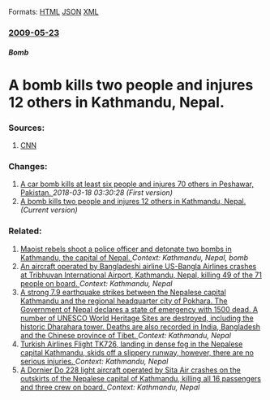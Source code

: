 
Formats: [HTML](/news/2009/05/23/a-bomb-kills-two-people-and-injures-12-others-in-kathmandu-nepal.html)  [JSON](/news/2009/05/23/a-bomb-kills-two-people-and-injures-12-others-in-kathmandu-nepal.json)  [XML](/news/2009/05/23/a-bomb-kills-two-people-and-injures-12-others-in-kathmandu-nepal.xml)  

### [2009-05-23](/news/2009/05/23/index.md)

##### Bomb
#  A bomb kills two people and injures 12 others in Kathmandu, Nepal. 




### Sources:

1. [CNN](http://edition.cnn.com/2009/WORLD/asiapcf/05/23/nepal.church.blast/index.html)

### Changes:

1. [ A car bomb kills at least six people and injures 70 others in Peshawar, Pakistan. ](/news/2009/05/23/a-car-bomb-kills-at-least-six-people-and-injures-70-others-in-peshawar-pakistan.md) _2018-03-18 03:30:28 (First version)_
1. [ A bomb kills two people and injures 12 others in Kathmandu, Nepal. ](/news/2009/05/23/a-bomb-kills-two-people-and-injures-12-others-in-kathmandu-nepal.md) _(Current version)_

### Related:

1. [ Maoist rebels shoot a police officer and detonate two bombs in Kathmandu, the capital of Nepal. ](/news/2004/08/20/maoist-rebels-shoot-a-police-officer-and-detonate-two-bombs-in-kathmandu-the-capital-of-nepal.md) _Context: Kathmandu, Nepal, bomb_
2. [An aircraft operated by Bangladeshi airline US-Bangla Airlines crashes at Tribhuvan International Airport, Kathmandu, Nepal, killing 49 of the 71 people on board. ](/news/2018/03/12/an-aircraft-operated-by-bangladeshi-airline-us-bangla-airlines-crashes-at-tribhuvan-international-airport-kathmandu-nepal-killing-49-of-t.md) _Context: Kathmandu, Nepal_
3. [A strong 7.9 earthquake strikes between the Nepalese capital Kathmandu and the regional headquarter city of Pokhara. The Government of Nepal declares a state of emergency with 1500 dead. A number of UNESCO World Heritage Sites are destroyed, including the historic Dharahara tower. Deaths are also recorded in India, Bangladesh and the Chinese province of Tibet. ](/news/2015/04/25/a-strong-7-9-earthquake-strikes-between-the-nepalese-capital-kathmandu-and-the-regional-headquarter-city-of-pokhara-the-government-of-nepal.md) _Context: Kathmandu, Nepal_
4. [Turkish Airlines Flight TK726, landing in dense fog in the Nepalese capital Kathmandu, skids off a slippery runway, however, there are no serious injuries. ](/news/2015/03/4/turkish-airlines-flight-tk726-landing-in-dense-fog-in-the-nepalese-capital-kathmandu-skids-off-a-slippery-runway-however-there-are-no-se.md) _Context: Kathmandu, Nepal_
5. [A Dornier Do 228 light aircraft operated by Sita Air crashes on the outskirts of the Nepalese capital of Kathmandu, killing all 16 passengers and three crew on board. ](/news/2012/09/28/a-dornier-do-228-light-aircraft-operated-by-sita-air-crashes-on-the-outskirts-of-the-nepalese-capital-of-kathmandu-killing-all-16-passenger.md) _Context: Kathmandu, Nepal_
